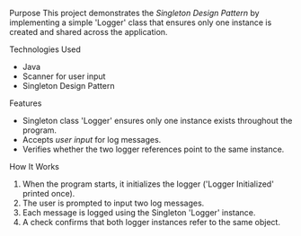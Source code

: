 Purpose
This project demonstrates the *Singleton Design Pattern* by implementing a simple 'Logger' class that ensures only one instance is created and shared across the application.

Technologies Used
- Java 
- Scanner for user input
- Singleton Design Pattern

Features
- Singleton class 'Logger' ensures only one instance exists throughout the program.
- Accepts *user input* for log messages.
- Verifies whether the two logger references point to the same instance.

How It Works
1. When the program starts, it initializes the logger ('Logger Initialized' printed once).
2. The user is prompted to input two log messages.
3. Each message is logged using the Singleton 'Logger' instance.
4. A check confirms that both logger instances refer to the same object.
